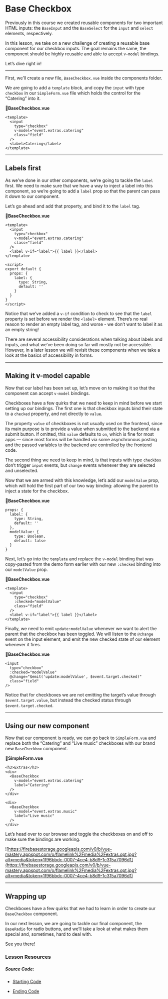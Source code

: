 Base Checkbox
=============

Previously in this course we created reusable components for two important HTML inputs: the `BaseInput` and the `BaseSelect` for the `input` and `select` elements, respectively.

In this lesson, we take on a new challenge of creating a reusable base component for our checkbox inputs. The goal remains the same, the component should be highly reusable and able to accept `v-model` bindings.

Let’s dive right in!

* * *

First, we’ll create a new file, `BaseCheckbox.vue` inside the components folder.

We are going to add a `template` block, and copy the `input` with type `checkbox` in our `SimpleForm.vue` file which holds the control for the “Catering” into it.

**📃BaseCheckbox.vue**

    <template>
      <input
        type="checkbox"
        v-model="event.extras.catering"
        class="field"
      />
      <label>Catering</label>
    </template>
    

* * *

Labels first
------------

As we’ve done in our other components, we’re going to tackle the `label` first. We need to make sure that we have a way to inject a label into this component, so we’re going to add a `label` prop so that the parent can pass it down to our component.

Let’s go ahead and add that property, and bind it to the `label` tag.

**📃BaseCheckbox.vue**

    <template>
      <input
        type="checkbox"
        v-model="event.extras.catering"
        class="field"
      />
      <label v-if="label">{{ label }}</label>
    </template>
    
    <script>
    export default {
      props: {
        label: {
          type: String,
          default: ''
        }
      }
    }
    </script>
    

Notice that we’ve added a `v-if` condition to check to see that the `label` property is set before we render the `<label>` element. There’s no real reason to render an empty label tag, and worse - we don’t want to label it as an empty string!

There are several accessibility considerations when talking about labels and inputs, and what we’ve been doing so far will mostly not be accessible. However, in a later lesson we will revisit these components when we take a look at the basics of accessibility in forms.

* * *

Making it v-model capable
-------------------------

Now that our label has been set up, let’s move on to making it so that the component can accept `v-model` bindings.

Checkboxes have a few quirks that we need to keep in mind before we start setting up our bindings. The first one is that checkbox inputs bind their state to a `checked` property, and not directly to `value`.

The property `value` of checkboxes is not usually used on the frontend, since its main purpose is to provide a value when submitted to the backend via a submit button. If omitted, this `value` defaults to `on`, which is fine for most apps — since most forms will be handled via some asynchronous posting and the passed variables to the backend are controlled by the frontend code.

The second thing we need to keep in mind, is that inputs with type `checkbox` don’t trigger `input` events, but `change` events whenever they are selected and unselected.

Now that we are armed with this knowledge, let’s add our `modelValue` prop, which will hold the first part of our two way binding: allowing the parent to inject a state for the checkbox.

**📃BaseCheckbox.vue**

    props: {
      label: {
        type: String,
        default: ''
      },
      modelValue: {
        type: Boolean,
        default: false
      }
    }
    

Next, let’s go into the `template` and replace the `v-model` binding that was copy-pasted from the demo form earlier with our new `:checked` binding into our `modelValue` prop.

**📃BaseCheckbox.vue**

    <template>
      <input
        type="checkbox"
        :checked="modelValue"
        class="field"
      />
      <label v-if="label">{{ label }}</label>
    </template>
    

Finally, we need to emit `update:modelValue` whenever we want to alert the parent that the checkbox has been toggled. We will listen to the `@change` event on the input element, and emit the new checked state of our element whenever it fires.

**📃BaseCheckbox.vue**

    <input
      type="checkbox"
      :checked="modelValue"
      @change="$emit('update:modelValue', $event.target.checked)"
      class="field"
    />
    

Notice that for checkboxes we are not emitting the target’s value through `$event.target.value`, but instead the checked status through `$event.target.checked`.

* * *

Using our new component
-----------------------

Now that our component is ready, we can go back to `SimpleForm.vue` and replace both the “Catering” and “Live music” checkboxes with our brand new `BaseCheckbox` component.

**📃SimpleForm.vue**

    <h3>Extras</h3>
    <div>
      <BaseCheckbox
        v-model="event.extras.catering"
        label="Catering"
      />
    </div>
    
    <div>
      <BaseCheckbox
        v-model="event.extras.music"
        label="Live music"
      />
    </div>
    

Let’s head over to our browser and toggle the checkboxes on and off to make sure the bindings are working.

![https://firebasestorage.googleapis.com/v0/b/vue-mastery.appspot.com/o/flamelink%2Fmedia%2Fextras.opt.jpg?alt=media&token=1f96bbdc-0007-4ce4-b8d9-1c315a7096d1](https://firebasestorage.googleapis.com/v0/b/vue-mastery.appspot.com/o/flamelink%2Fmedia%2Fextras.opt.jpg?alt=media&token=1f96bbdc-0007-4ce4-b8d9-1c315a7096d1)

* * *

Wrapping up
-----------

Checkboxes have a few quirks that we had to learn in order to create our `BaseCheckbox` component.

In our next lesson, we are going to tackle our final component, the `BaseRadio` for radio buttons, and we’ll take a look at what makes them special and, sometimes, hard to deal with.

See you there!

### Lesson Resources

##### Source Code:

*   [Starting Code](https://github.com/Code-Pop/Vue-3-Forms/tree/l5-start)
    
*   [Ending Code](https://github.com/Code-Pop/Vue-3-Forms/tree/l5-end)
